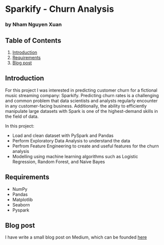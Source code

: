 #  Sparkify - Churn Analysis
### by Nham Nguyen Xuan
 
## Table of Contents

 1. [Introduction](#introduction)
 2. [Requirements](#requirments)
 3. [Blog post](#blog-post)

## Introduction
For this project I was interested in predicting customer churn for a fictional music streaming company: Sparkify.
Predicting churn rates is a challenging and common problem that data scientists and analysts regularly encounter in any customer-facing business. Additionally, the ability to efficiently manipulate large datasets with Spark is one of the highest-demand skills in the field of data.

In this project:
- Load and clean dataset with PySpark and Pandas
- Perform Exploratory Data Analysis to understand the data 
- Perfrom Feature Engineering to create and useful features for the churn analysis
- Modelling using machine learning algorithms such as Logistic Regression, Random Forest, and Naive Bayes

## Requirements
- NumPy
- Pandas
- Matplotlib
- Seaborn
- Pyspark

## Blog post
I have write a small blog post on Medium, which can be founded [here](https://medium.com/@tsmstraight/sparkify-perform-churn-analysis-with-pyspark-b2d992631767)
